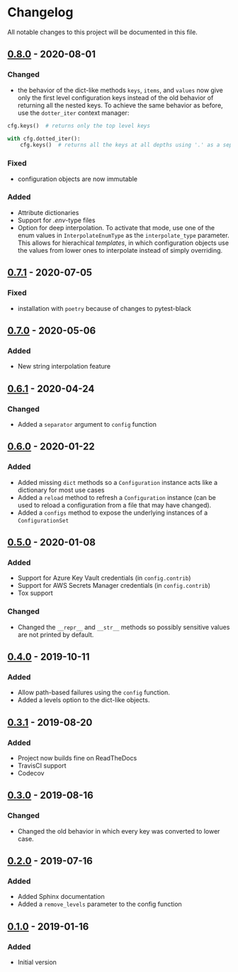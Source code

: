 # Changelog
All notable changes to this project will be documented in this file.

## [0.8.0] - 2020-08-01
### Changed
- the behavior of the dict-like methods `keys`, `items`, and `values` now give only the first level configuration keys instead of the old behavior of returning all the nested keys. To achieve the same behavior as before, use the `dotter_iter` context manager:
```python
cfg.keys()  # returns only the top level keys

with cfg.dotted_iter():
    cfg.keys()  # returns all the keys at all depths using '.' as a separator 
```

### Fixed
- configuration objects are now immutable
 
### Added
- Attribute dictionaries 
- Support for *.env*-type files
- Option for deep interpolation. To activate that mode, use one of the enum values in  `InterpolateEnumType` as the `interpolate_type` parameter.  This allows for hierachical *templates*, in which configuration objects use the values from lower ones to interpolate instead of simply overriding.     


## [0.7.1] - 2020-07-05
### Fixed
- installation with `poetry` because of changes to pytest-black

## [0.7.0] - 2020-05-06
### Added
- New string interpolation feature

## [0.6.1] - 2020-04-24
### Changed
- Added a `separator` argument to `config` function

## [0.6.0] - 2020-01-22
### Added
- Added missing `dict` methods so a `Configuration` instance acts like a dictionary for most use cases
- Added a `reload` method to refresh a `Configuration` instance (can be used to reload a configuration from a file that may have changed).
- Added a `configs` method to expose the underlying instances of a `ConfigurationSet`

## [0.5.0] - 2020-01-08
### Added
- Support for Azure Key Vault credentials (in `config.contrib`)
- Support for AWS Secrets Manager credentials (in `config.contrib`)
- Tox support
### Changed
- Changed the `__repr__` and `__str__` methods so possibly sensitive values are not printed by default.

## [0.4.0] - 2019-10-11
### Added
- Allow path-based failures using the `config` function. 
- Added a levels option to the dict-like objects.

## [0.3.1] - 2019-08-20
### Added
- Project now builds fine on ReadTheDocs
- TravisCI support
- Codecov

## [0.3.0] - 2019-08-16
### Changed
- Changed the old behavior in which every key was converted to lower case.

## [0.2.0] - 2019-07-16
### Added
- Added Sphinx documentation
- Added a `remove_levels` parameter to the config function

## [0.1.0] - 2019-01-16
### Added
- Initial version

[Unreleased]: https://github.com/tr11/python-configuration/compare/0.8.0...HEAD
[0.8.0]: https://github.com/tr11/python-configuration/compare/0.7.1...0.8.0
[0.7.1]: https://github.com/tr11/python-configuration/compare/0.7.0...0.7.1
[0.7.0]: https://github.com/tr11/python-configuration/compare/0.6.1...0.7.0
[0.6.1]: https://github.com/tr11/python-configuration/compare/0.6.0...0.6.1
[0.6.0]: https://github.com/tr11/python-configuration/compare/0.5.0...0.6.0
[0.5.0]: https://github.com/tr11/python-configuration/compare/0.4.0...0.5.0
[0.4.0]: https://github.com/tr11/python-configuration/compare/0.3.1...0.4.0
[0.3.1]: https://github.com/tr11/python-configuration/compare/0.3.0...0.3.1
[0.3.0]: https://github.com/tr11/python-configuration/compare/0.2.0...0.3.0
[0.2.0]: https://github.com/tr11/python-configuration/compare/0.1.0...0.2.0
[0.1.0]: https://github.com/tr11/python-configuration/releases/tag/0.1.0
